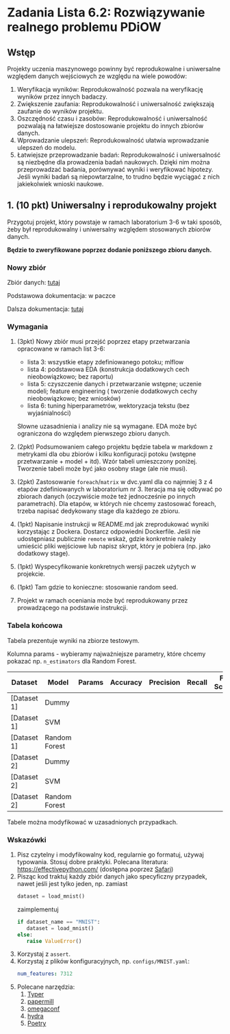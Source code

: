 # Zadania Lista 6.2: Rozwiązywanie realnego problemu PDiOW

## Wstęp

Projekty uczenia maszynowego powinny być reprodukowalne i uniwersalne względem danych wejściowych ze
względu na wiele powodów:

1. Weryfikacja wyników: Reprodukowalność pozwala na weryfikację wyników przez innych badaczy.
1. Zwiększenie zaufania: Reprodukowalność i uniwersalność zwiększają zaufanie do wyników projektu.
1. Oszczędność czasu i zasobów: Reprodukowalność i uniwersalność pozwalają na łatwiejsze
   dostosowanie projektu do innych zbiorów danych.
1. Wprowadzanie ulepszeń: Reprodukowalność ułatwia wprowadzanie ulepszeń do modelu.
1. Łatwiejsze przeprowadzanie badań: Reprodukowalność i uniwersalność są niezbędne dla prowadzenia
   badań naukowych. Dzięki nim można przeprowadzać badania, porównywać wyniki i weryfikować
   hipotezy. Jeśli wyniki badań są niepowtarzalne, to trudno będzie wyciągać z nich jakiekolwiek
   wnioski naukowe.

## 1. (10 pkt) Uniwersalny i reprodukowalny projekt

Przygotuj projekt, który powstaje w ramach laboratorium 3-6 w taki sposób, żeby był reprodukowalny
i uniwersalny względem stosowanych zbiorów danych.

**Będzie to zweryfikowane poprzez dodanie
poniższego zbioru danych.**


### Nowy zbiór

Zbiór danych: [tutaj](http://www.cs.cornell.edu/people/pabo/movie-review-data/rt-polaritydata.tar.gz)

Podstawowa dokumentacja: w paczce

Dalsza dokumentacja: [tutaj](http://www.cs.cornell.edu/people/pabo/movie-review-data/) 

### Wymagania

1. (3pkt) Nowy zbiór musi przejść poprzez etapy przetwarzania opracowane w ramach list 3-6:
   * lista 3: wszystkie etapy zdefiniowanego potoku; mlflow
   * lista 4: podstawowa EDA (konstrukcja dodatkowych cech nieobowiązkowo; bez raportu)
   * lista 5: czyszczenie danych i przetwarzanie wstępne; uczenie modeli; feature engineering (
     tworzenie dodatkowych cechy nieobowiązkowo; bez wniosków)
   * lista 6: tuning hiperparametrów, wektoryzacja tekstu (bez wyjaśnialności)

   Słowne uzasadnienia i analizy nie są wymagane. EDA może być ograniczona do względem pierwszego
   zbioru danych.
1. (2pkt) Podsumowaniem całego projektu będzie tabela w markdown z metrykami dla obu zbiorów i kilku
   konfiguracji potoku (wstępne przetwarzanie + model + itd). Wzór tabeli umieszczony poniżej. 
   Tworzenie tabeli może być jako osobny stage (ale nie musi).
1. (2pkt) Zastosowanie `foreach`/`matrix` w dvc.yaml dla co najmniej 3 z 4 etapów zdefiniowanych w 
   laboratorium nr 3.
   Iteracja ma się odbywać po zbiorach danych (oczywiście może też jednocześnie po innych
   parametrach). Dla etapów, w których nie chcemy zastosować foreach, trzeba napisać dedykowany stage 
   dla każdego ze zbioru.
1. (1pkt) Napisanie instrukcji w README.md jak zreprodukować wyniki korzystając z Dockera. Dostarcz
   odpowiedni Dockerfile. Jeśli nie udostępniasz publicznie `remote` wskaż, gdzie konkretnie należy
   umieścić pliki wejściowe lub napisz skrypt, który je pobiera (np. jako dodatkowy stage).
1. (1pkt) Wyspecyfikowanie konkretnych wersji paczek użytych w projekcie.
1. (1pkt) Tam gdzie to konieczne: stosowanie random seed.
1. Projekt w ramach oceniania może być reprodukowany przez prowadzącego na podstawie instrukcji.


### Tabela końcowa

Tabela prezentuje wyniki na zbiorze testowym.

Kolumna params - wybieramy najważniejsze parametry, które chcemy pokazać np. `n_estimators` dla 
Random Forest.

| Dataset     | Model           | Params          | Accuracy | Precision | Recall | F1 Score |
|-------------|-----------------|-----------------|----------|-----------|--------|----------|
| [Dataset 1] | Dummy           |                 |          |           |        |          |
| [Dataset 1] | SVM             |                 |          |           |        |          |
| [Dataset 1] | Random Forest   |                 |          |           |        |          |
| [Dataset 2] | Dummy           |                 |          |           |        |          |
| [Dataset 2] | SVM             |                 |          |           |        |          |
| [Dataset 2] | Random Forest   |                 |          |           |        |          |

Tabele można modyfikować w uzasadnionych przypadkach.

### Wskazówki

1. Pisz czytelny i modyfikowalny kod, regularnie go formatuj, używaj typowania. Stosuj dobre praktyki. Polecana
   literatura: https://effectivepython.com/ (dostępna
   poprzez [Safari](https://biblioteka.pwr.edu.pl/e-zasoby/platformy/oreilly-safari))
2. Pisząc kod traktuj każdy zbiór danych jako specyficzny przypadek, nawet jeśli jest tylko jeden,
   np. zamiast
   ```python
   dataset = load_mnist()
   ```
   zaimplementuj
   ```python
   if dataset_name == "MNIST":
      dataset = load_mnist()
   else:
      raise ValueError()
   ```
3. Korzystaj z `assert`.
4. Korzystaj z plików konfiguracyjnych, np. `configs/MNIST.yaml`:
   ```yaml
   num_features: 7312
   ```
5. Polecane narzędzia:
   1. [Typer](https://typer.tiangolo.com/)
   2. [papermill](https://papermill.readthedocs.io/en/latest/)
   3. [omegaconf](https://omegaconf.readthedocs.io/en/)
   4. [hydra](https://hydra.cc/)
   3. [Poetry](https://python-poetry.org/docs/basic-usage/)
